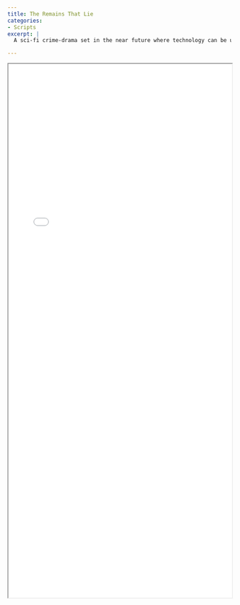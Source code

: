 ```yaml
---
title: The Remains That Lie
categories:
- Scripts
excerpt: |
  A sci-fi crime-drama set in the near future where technology can be used to possess the dead, opening the doors for good (and malicious) applications. A chase ensues after a failed robbery as criminals and police use the tech to outsmart each other in a battle of wits. 17 pages.

---
```


<iframe src="/assets/pdfs/TheRemainsThatLie.pdf" width="100%" height="1200px"></iframe>
